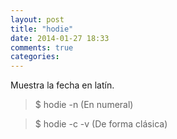 ```yaml
---
layout: post
title: "hodie"
date: 2014-01-27 18:33
comments: true
categories: 
---
```

Muestra la fecha en latín.

>$ hodie -n (En numeral)

>$ hodie -c -v (De forma clásica)

